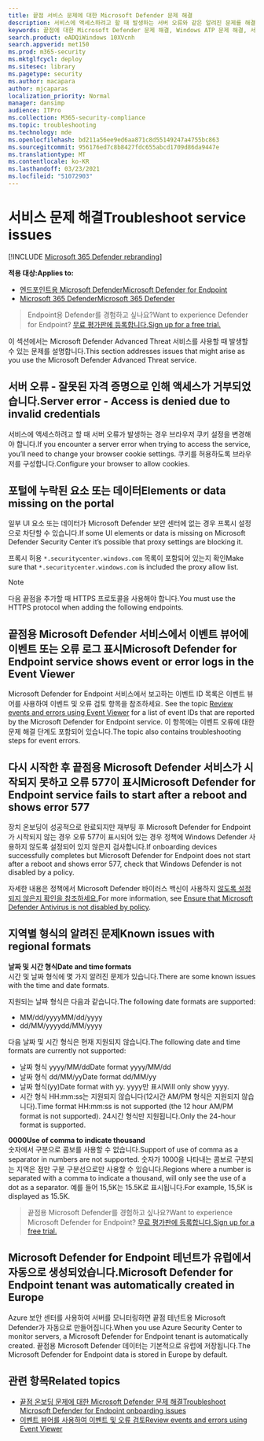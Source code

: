 ```yaml
---
title: 끝점 서비스 문제에 대한 Microsoft Defender 문제 해결
description: 서비스에 액세스하려고 할 때 발생하는 서버 오류와 같은 알려진 문제를 해결합니다.
keywords: 끝점에 대한 Microsoft Defender 문제 해결, Windows ATP 문제 해결, 서버 오류, 액세스 거부, 잘못된 자격 증명, 데이터 없음, 대시보드 포털, 허용, 이벤트 뷰어
search.product: eADQiWindows 10XVcnh
search.appverid: met150
ms.prod: m365-security
ms.mktglfcycl: deploy
ms.sitesec: library
ms.pagetype: security
ms.author: macapara
author: mjcaparas
localization_priority: Normal
manager: dansimp
audience: ITPro
ms.collection: M365-security-compliance
ms.topic: troubleshooting
ms.technology: mde
ms.openlocfilehash: bd211a56ee9ed6aa871c8d55149247a4755bc863
ms.sourcegitcommit: 956176ed7c8b8427fdc655abcd1709d86da9447e
ms.translationtype: MT
ms.contentlocale: ko-KR
ms.lasthandoff: 03/23/2021
ms.locfileid: "51072903"
---
```

# <a name="troubleshoot-service-issues"></a><span data-ttu-id="53591-104">서비스 문제 해결</span><span class="sxs-lookup"><span data-stu-id="53591-104">Troubleshoot service issues</span></span>

[!INCLUDE [Microsoft 365 Defender rebranding](../../includes/microsoft-defender.md)]

<span data-ttu-id="53591-105">**적용 대상:**</span><span class="sxs-lookup"><span data-stu-id="53591-105">**Applies to:**</span></span>
- [<span data-ttu-id="53591-106">엔드포인트용 Microsoft Defender</span><span class="sxs-lookup"><span data-stu-id="53591-106">Microsoft Defender for Endpoint</span></span>](https://go.microsoft.com/fwlink/p/?linkid=2146631)
- [<span data-ttu-id="53591-107">Microsoft 365 Defender</span><span class="sxs-lookup"><span data-stu-id="53591-107">Microsoft 365 Defender</span></span>](https://go.microsoft.com/fwlink/?linkid=2118804)

> <span data-ttu-id="53591-108">Endpoint용 Defender를 경험하고 싶나요?</span><span class="sxs-lookup"><span data-stu-id="53591-108">Want to experience Defender for Endpoint?</span></span> [<span data-ttu-id="53591-109">무료 평가판에 등록합니다.</span><span class="sxs-lookup"><span data-stu-id="53591-109">Sign up for a free trial.</span></span>](https://www.microsoft.com/microsoft-365/windows/microsoft-defender-atp?ocid=docs-wdatp-pullalerts-abovefoldlink) 


<span data-ttu-id="53591-110">이 섹션에서는 Microsoft Defender Advanced Threat 서비스를 사용할 때 발생할 수 있는 문제를 설명합니다.</span><span class="sxs-lookup"><span data-stu-id="53591-110">This section addresses issues that might arise as you use the Microsoft Defender Advanced Threat service.</span></span>

## <a name="server-error---access-is-denied-due-to-invalid-credentials"></a><span data-ttu-id="53591-111">서버 오류 - 잘못된 자격 증명으로 인해 액세스가 거부되었습니다.</span><span class="sxs-lookup"><span data-stu-id="53591-111">Server error - Access is denied due to invalid credentials</span></span>
<span data-ttu-id="53591-112">서비스에 액세스하려고 할 때 서버 오류가 발생하는 경우 브라우저 쿠키 설정을 변경해야 합니다.</span><span class="sxs-lookup"><span data-stu-id="53591-112">If you encounter a server error when trying to access the service, you’ll need to change your browser cookie settings.</span></span>
<span data-ttu-id="53591-113">쿠키를 허용하도록 브라우저를 구성합니다.</span><span class="sxs-lookup"><span data-stu-id="53591-113">Configure your browser to allow cookies.</span></span>

## <a name="elements-or-data-missing-on-the-portal"></a><span data-ttu-id="53591-114">포털에 누락된 요소 또는 데이터</span><span class="sxs-lookup"><span data-stu-id="53591-114">Elements or data missing on the portal</span></span>
<span data-ttu-id="53591-115">일부 UI 요소 또는 데이터가 Microsoft Defender 보안 센터에 없는 경우 프록시 설정으로 차단할 수 있습니다.</span><span class="sxs-lookup"><span data-stu-id="53591-115">If some UI elements or data is missing on Microsoft Defender Security Center it’s possible that proxy settings are blocking it.</span></span>

<span data-ttu-id="53591-116">프록시 허용 `*.securitycenter.windows.com` 목록이 포함되어 있는지 확인</span><span class="sxs-lookup"><span data-stu-id="53591-116">Make sure that `*.securitycenter.windows.com` is included the proxy allow list.</span></span>


> [!NOTE]
> <span data-ttu-id="53591-117">다음 끝점을 추가할 때 HTTPS 프로토콜을 사용해야 합니다.</span><span class="sxs-lookup"><span data-stu-id="53591-117">You must use the HTTPS protocol when adding the following endpoints.</span></span>

## <a name="microsoft-defender-for-endpoint-service-shows-event-or-error-logs-in-the-event-viewer"></a><span data-ttu-id="53591-118">끝점용 Microsoft Defender 서비스에서 이벤트 뷰어에 이벤트 또는 오류 로그 표시</span><span class="sxs-lookup"><span data-stu-id="53591-118">Microsoft Defender for Endpoint service shows event or error logs in the Event Viewer</span></span>

<span data-ttu-id="53591-119">Microsoft Defender for Endpoint 서비스에서 보고하는 이벤트 ID 목록은 이벤트 뷰어를 사용하여 이벤트 및 오류 검토 항목을 참조하세요. [](event-error-codes.md)</span><span class="sxs-lookup"><span data-stu-id="53591-119">See the topic [Review events and errors using Event Viewer](event-error-codes.md) for a list of event IDs that are reported by the Microsoft Defender for Endpoint service.</span></span> <span data-ttu-id="53591-120">이 항목에는 이벤트 오류에 대한 문제 해결 단계도 포함되어 있습니다.</span><span class="sxs-lookup"><span data-stu-id="53591-120">The topic also contains troubleshooting steps for event errors.</span></span>

## <a name="microsoft-defender-for-endpoint-service-fails-to-start-after-a-reboot-and-shows-error-577"></a><span data-ttu-id="53591-121">다시 시작한 후 끝점용 Microsoft Defender 서비스가 시작되지 못하고 오류 577이 표시</span><span class="sxs-lookup"><span data-stu-id="53591-121">Microsoft Defender for Endpoint service fails to start after a reboot and shows error 577</span></span>

<span data-ttu-id="53591-122">장치 온보딩이 성공적으로 완료되지만 재부팅 후 Microsoft Defender for Endpoint가 시작되지 않는 경우 오류 577이 표시되어 있는 경우 정책에 Windows Defender 사용하지 않도록 설정되어 있지 않은지 검사합니다.</span><span class="sxs-lookup"><span data-stu-id="53591-122">If onboarding devices successfully completes but Microsoft Defender for Endpoint does not start after a reboot and shows error 577, check that Windows Defender is not disabled by a policy.</span></span>

<span data-ttu-id="53591-123">자세한 내용은 정책에서 Microsoft Defender 바이러스 백신이 사용하지 [않도록 설정되지 않은지 확인을 참조하세요.](troubleshoot-onboarding.md#ensure-that-microsoft-defender-antivirus-is-not-disabled-by-a-policy)</span><span class="sxs-lookup"><span data-stu-id="53591-123">For more information, see [Ensure that Microsoft Defender Antivirus is not disabled by policy](troubleshoot-onboarding.md#ensure-that-microsoft-defender-antivirus-is-not-disabled-by-a-policy).</span></span>

## <a name="known-issues-with-regional-formats"></a><span data-ttu-id="53591-124">지역별 형식의 알려진 문제</span><span class="sxs-lookup"><span data-stu-id="53591-124">Known issues with regional formats</span></span>

<span data-ttu-id="53591-125">**날짜 및 시간 형식**</span><span class="sxs-lookup"><span data-stu-id="53591-125">**Date and time formats**</span></span><br>
<span data-ttu-id="53591-126">시간 및 날짜 형식에 몇 가지 알려진 문제가 있습니다.</span><span class="sxs-lookup"><span data-stu-id="53591-126">There are some known issues with the time and date formats.</span></span> 

<span data-ttu-id="53591-127">지원되는 날짜 형식은 다음과 같습니다.</span><span class="sxs-lookup"><span data-stu-id="53591-127">The following date formats are supported:</span></span>
- <span data-ttu-id="53591-128">MM/dd/yyyy</span><span class="sxs-lookup"><span data-stu-id="53591-128">MM/dd/yyyy</span></span>
- <span data-ttu-id="53591-129">dd/MM/yyyy</span><span class="sxs-lookup"><span data-stu-id="53591-129">dd/MM/yyyy</span></span>

<span data-ttu-id="53591-130">다음 날짜 및 시간 형식은 현재 지원되지 않습니다.</span><span class="sxs-lookup"><span data-stu-id="53591-130">The following date and time formats are currently not supported:</span></span>
- <span data-ttu-id="53591-131">날짜 형식 yyyy/MM/dd</span><span class="sxs-lookup"><span data-stu-id="53591-131">Date format yyyy/MM/dd</span></span>
- <span data-ttu-id="53591-132">날짜 형식 dd/MM/yy</span><span class="sxs-lookup"><span data-stu-id="53591-132">Date format dd/MM/yy</span></span>
- <span data-ttu-id="53591-133">날짜 형식(yy)</span><span class="sxs-lookup"><span data-stu-id="53591-133">Date format with yy.</span></span> <span data-ttu-id="53591-134">yyyy만 표시</span><span class="sxs-lookup"><span data-stu-id="53591-134">Will only show yyyy.</span></span>
- <span data-ttu-id="53591-135">시간 형식 HH:mm:ss는 지원되지 않습니다(12시간 AM/PM 형식은 지원되지 않습니다).</span><span class="sxs-lookup"><span data-stu-id="53591-135">Time format HH:mm:ss is not supported (the 12 hour AM/PM format is not supported).</span></span> <span data-ttu-id="53591-136">24시간 형식만 지원됩니다.</span><span class="sxs-lookup"><span data-stu-id="53591-136">Only the 24-hour format is supported.</span></span>

<span data-ttu-id="53591-137">**0000**</span><span class="sxs-lookup"><span data-stu-id="53591-137">**Use of comma to indicate thousand**</span></span><br>
<span data-ttu-id="53591-138">숫자에서 구분으로 콤보를 사용할 수 없습니다.</span><span class="sxs-lookup"><span data-stu-id="53591-138">Support of use of comma as a separator in numbers are not supported.</span></span> <span data-ttu-id="53591-139">숫자가 1000을 나타내는 콤보로 구분되는 지역은 점만 구분 구분선으로만 사용할 수 있습니다.</span><span class="sxs-lookup"><span data-stu-id="53591-139">Regions where a number is separated with a comma to indicate a thousand, will only see the use of a dot as a separator.</span></span> <span data-ttu-id="53591-140">예를 들어 15,5K는 15.5K로 표시됩니다.</span><span class="sxs-lookup"><span data-stu-id="53591-140">For example, 15,5K is displayed as 15.5K.</span></span>

><span data-ttu-id="53591-141">끝점용 Microsoft Defender를 경험하고 싶나요?</span><span class="sxs-lookup"><span data-stu-id="53591-141">Want to experience Microsoft Defender for Endpoint?</span></span> [<span data-ttu-id="53591-142">무료 평가판에 등록합니다.</span><span class="sxs-lookup"><span data-stu-id="53591-142">Sign up for a free trial.</span></span>](https://www.microsoft.com/microsoft-365/windows/microsoft-defender-atp?ocid=docs-wdatp-troubleshoot-belowfoldlink)

## <a name="microsoft-defender-for-endpoint-tenant-was-automatically-created-in-europe"></a><span data-ttu-id="53591-143">Microsoft Defender for Endpoint 테넌트가 유럽에서 자동으로 생성되었습니다.</span><span class="sxs-lookup"><span data-stu-id="53591-143">Microsoft Defender for Endpoint tenant was automatically created in Europe</span></span>
<span data-ttu-id="53591-144">Azure 보안 센터를 사용하여 서버를 모니터링하면 끝점 테넌트용 Microsoft Defender가 자동으로 만들어집니다.</span><span class="sxs-lookup"><span data-stu-id="53591-144">When you use Azure Security Center to monitor servers, a Microsoft Defender for Endpoint tenant is automatically created.</span></span> <span data-ttu-id="53591-145">끝점용 Microsoft Defender 데이터는 기본적으로 유럽에 저장됩니다.</span><span class="sxs-lookup"><span data-stu-id="53591-145">The Microsoft Defender for Endpoint data is stored in Europe by default.</span></span>





## <a name="related-topics"></a><span data-ttu-id="53591-146">관련 항목</span><span class="sxs-lookup"><span data-stu-id="53591-146">Related topics</span></span>
- [<span data-ttu-id="53591-147">끝점 온보딩 문제에 대한 Microsoft Defender 문제 해결</span><span class="sxs-lookup"><span data-stu-id="53591-147">Troubleshoot Microsoft Defender for Endpoint onboarding issues</span></span>](troubleshoot-onboarding.md)
- [<span data-ttu-id="53591-148">이벤트 뷰어를 사용하여 이벤트 및 오류 검토</span><span class="sxs-lookup"><span data-stu-id="53591-148">Review events and errors using Event Viewer</span></span>](event-error-codes.md)
